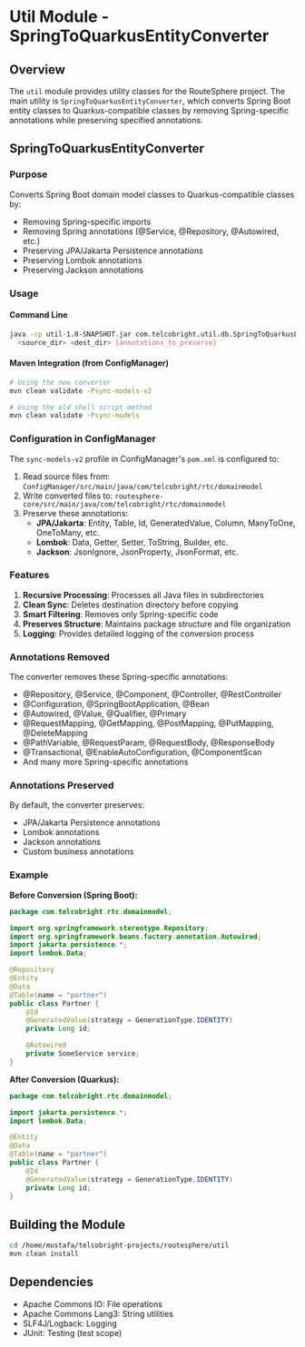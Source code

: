 # Util Module - SpringToQuarkusEntityConverter

## Overview
The `util` module provides utility classes for the RouteSphere project. The main utility is `SpringToQuarkusEntityConverter`, which converts Spring Boot entity classes to Quarkus-compatible classes by removing Spring-specific annotations while preserving specified annotations.

## SpringToQuarkusEntityConverter

### Purpose
Converts Spring Boot domain model classes to Quarkus-compatible classes by:
- Removing Spring-specific imports
- Removing Spring annotations (@Service, @Repository, @Autowired, etc.)
- Preserving JPA/Jakarta Persistence annotations
- Preserving Lombok annotations
- Preserving Jackson annotations

### Usage

#### Command Line
```bash
java -cp util-1.0-SNAPSHOT.jar com.telcobright.util.db.SpringToQuarkusEntityConverter \
  <source_dir> <dest_dir> [annotations_to_preserve]
```

#### Maven Integration (from ConfigManager)
```bash
# Using the new converter
mvn clean validate -Psync-models-v2

# Using the old shell script method
mvn clean validate -Psync-models
```

### Configuration in ConfigManager

The `sync-models-v2` profile in ConfigManager's `pom.xml` is configured to:
1. Read source files from: `ConfigManager/src/main/java/com/telcobright/rtc/domainmodel`
2. Write converted files to: `routesphere-core/src/main/java/com/telcobright/rtc/domainmodel`
3. Preserve these annotations:
   - **JPA/Jakarta**: Entity, Table, Id, GeneratedValue, Column, ManyToOne, OneToMany, etc.
   - **Lombok**: Data, Getter, Setter, ToString, Builder, etc.
   - **Jackson**: JsonIgnore, JsonProperty, JsonFormat, etc.

### Features

1. **Recursive Processing**: Processes all Java files in subdirectories
2. **Clean Sync**: Deletes destination directory before copying
3. **Smart Filtering**: Removes only Spring-specific code
4. **Preserves Structure**: Maintains package structure and file organization
5. **Logging**: Provides detailed logging of the conversion process

### Annotations Removed

The converter removes these Spring-specific annotations:
- @Repository, @Service, @Component, @Controller, @RestController
- @Configuration, @SpringBootApplication, @Bean
- @Autowired, @Value, @Qualifier, @Primary
- @RequestMapping, @GetMapping, @PostMapping, @PutMapping, @DeleteMapping
- @PathVariable, @RequestParam, @RequestBody, @ResponseBody
- @Transactional, @EnableAutoConfiguration, @ComponentScan
- And many more Spring-specific annotations

### Annotations Preserved

By default, the converter preserves:
- JPA/Jakarta Persistence annotations
- Lombok annotations
- Jackson annotations
- Custom business annotations

### Example

**Before Conversion (Spring Boot):**
```java
package com.telcobright.rtc.domainmodel;

import org.springframework.stereotype.Repository;
import org.springframework.beans.factory.annotation.Autowired;
import jakarta.persistence.*;
import lombok.Data;

@Repository
@Entity
@Data
@Table(name = "partner")
public class Partner {
    @Id
    @GeneratedValue(strategy = GenerationType.IDENTITY)
    private Long id;

    @Autowired
    private SomeService service;
}
```

**After Conversion (Quarkus):**
```java
package com.telcobright.rtc.domainmodel;

import jakarta.persistence.*;
import lombok.Data;

@Entity
@Data
@Table(name = "partner")
public class Partner {
    @Id
    @GeneratedValue(strategy = GenerationType.IDENTITY)
    private Long id;
}
```

## Building the Module

```bash
cd /home/mustafa/telcobright-projects/routesphere/util
mvn clean install
```

## Dependencies

- Apache Commons IO: File operations
- Apache Commons Lang3: String utilities
- SLF4J/Logback: Logging
- JUnit: Testing (test scope)
